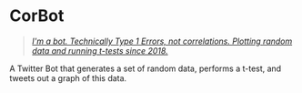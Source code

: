 # CorBot

>*[I'm a bot. Technically Type 1 Errors, not correlations. Plotting random data and running t-tests since 2018.](https://twitter.com/CorrelationsBot)*

A Twitter Bot that generates a set of random data, performs a t-test, and tweets out a graph of this data.
